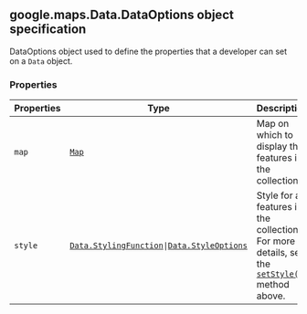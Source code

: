 <h2 id="Data.DataOptions">
google.maps.Data.DataOptions
object specification
</h2><p>DataOptions object used to define the properties that a developer can set on a <code>Data</code> object.</p><h3 id="devsite_header_26">Properties</h3><table summary="interface Data.DataOptions - Properties" width="100%">
<thead>
<tr><th>Properties</th>
<th>Type</th>
<th>Description</th>
</tr></thead>
<tbody>
<tr>
<td><code>map</code></td>
<td><code><a href="https://github.com/amenadiel/google-maps-documentation/blob/master/docs/google.maps.Map.md">Map</a></code></td>
<td>Map on which to display the features in the collection.</td>
</tr>
<tr>
<td><code>style</code></td>
<td><code><a href="https://github.com/amenadiel/google-maps-documentation/blob/master/docs/google.maps.Data.StylingFunction.md">Data.StylingFunction</a>|<a href="https://github.com/amenadiel/google-maps-documentation/blob/master/docs/google.maps.Data.StyleOptions.md">Data.StyleOptions</a></code></td>
<td>Style for all features in the collection. For more details, see the <code><a href="https://github.com/amenadiel/google-maps-documentation/blob/master/docs/google.maps.Data.md">setStyle()</a></code> method above.</td>
</tr>
</tbody>
</table>